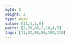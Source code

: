 ```yaml
---
myId: 5
weight: 3
type: main
value: [11,4,1,0]
pairs: [1,30,40,1,10,4,5]
tags: [11,32,50,86,108,120]
---
```

